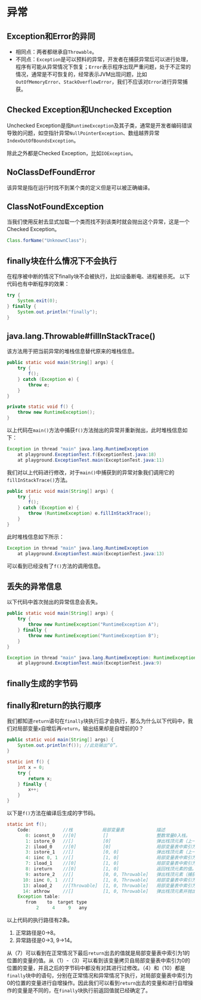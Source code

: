 # 异常

## Exception和Error的异同

- 相同点：两者都继承自`Throwable`。
- 不同点：`Exception`是可以预料的异常，开发者在捕获异常后可以进行处理，程序有可能从异常情况下恢复；`Error`表示程序出现严重问题，处于不正常的情况，通常是不可恢复的，经常表示JVM出现问题，比如`OutOfMemoryError`、`StackOverflowError`，我们不应该对`Error`进行异常捕获。

## Checked Exception和Unchecked Exception

Unchecked Exception是指`RuntimeException`及其子类，通常是开发者编码错误导致的问题，如空指针异常`NullPointerException`、数组越界异常`IndexOutOfBoundsException`。

除此之外都是Checked Exception，比如`IOException`。

## NoClassDefFoundError

该异常是指在运行时找不到某个类的定义但是可以被正确编译。

## ClassNotFoundException

当我们使用反射去显式加载一个类而找不到该类时就会抛出这个异常，这是一个Checked Exception。

```java
Class.forName("UnknownClass");
```

## finally块在什么情况下不会执行

在程序被中断的情况下finally块不会被执行，比如设备断电、进程被杀死。
以下代码也有中断程序的效果：

```java
try {
    System.exit(0);
} finally {
    System.out.println("finally");
}
```

## java.lang.Throwable#fillInStackTrace()

该方法用于把当前异常的堆栈信息替代原来的堆栈信息。

```java
public static void main(String[] args) {
    try {
        f();
    } catch (Exception e) {
        throw e;
    }
}

private static void f() {
    throw new RuntimeException();
}
```

以上代码在`main()`方法中捕获`f()`方法抛出的异常并重新抛出，此时堆栈信息如下：

```java
Exception in thread "main" java.lang.RuntimeException
	at playground.ExceptionTest.f(ExceptionTest.java:18)
	at playground.ExceptionTest.main(ExceptionTest.java:11)
```

我们对以上代码进行修改，对于`main()`中捕获到的异常对象我们调用它的`fillInStackTrace()`方法。

```java
public static void main(String[] args) {
    try {
        f();
    } catch (Exception e) {
        throw (RuntimeException) e.fillInStackTrace();
    }
}
```

此时堆栈信息如下所示：

```java
Exception in thread "main" java.lang.RuntimeException
	at playground.ExceptionTest.main(ExceptionTest.java:13)
```

可以看到已经没有了`f()`方法的调用信息。

## 丢失的异常信息

以下代码中首次抛出的异常信息会丢失。

```java
public static void main(String[] args) {
    try {
        throw new RuntimeException("RuntimeException A");
    } finally {
        throw new RuntimeException("RuntimeException B");
    }
}
```

```java
Exception in thread "main" java.lang.RuntimeException: RuntimeException B
	at playground.ExceptionTest.main(ExceptionTest.java:9)
```

## finally生成的字节码



## finally和return的执行顺序

我们都知道`return`语句在`finally`块执行后才会执行，那么为什么以下代码中，我们对局部变量`x`自增后再`return`，输出结果却是自增前的0？

```java
public static void main(String[] args) {
    System.out.println(f()); //此处输出“0”。
}

static int f() {
    int x = 0;
    try {
        return x;
    } finally {
        x++;
    }
}
```

以下是`f()`方法在编译后生成的字节码。

```java
static int f();
    Code:            //栈           局部变量表            描述
       0: iconst_0   //[0]          []                  整数常量0入栈。
       1: istore_0   //[]           [0]                 弹出栈顶元素（上一步中入栈的0），并放入局部变量表中索引为0的位置。
       2: iload_0    //[0]          [0]                 局部变量表中索引为0的位置的变量入栈。
       3: istore_1   //[]           [0, 0]              弹出栈顶元素（上一步中的变量），并放入局部变量表中索引为1的位置。
       4: iinc 0, 1  //[]           [1, 0]              局部变量表中索引为0的位置的变量自增1。
       7: iload_1    //[0]          [1, 0]              局部变量表中索引为0的位置的变量入栈。
       8: ireturn    //[0]          [1, 0]              返回栈顶元素的值。
       9: astore_2   //[]           [0, 0, Throwable]   弹出栈顶元素（捕获的异常对象），并放入局部变量表中索引为2的位置。
      10: iinc 0, 1  //[]           [1, 0, Throwable]   局部变量表中索引为0的位置的变量自增1。
      13: aload_2    //[Throwable]  [1, 0, Throwable]   局部变量表中索引为2的位置的变量入栈。
      14: athrow     //[]           [1, 0, Throwable]   弹出栈顶元素并抛出元素表示的异常。
    Exception table:
       from    to  target type
           2     4     9   any
```

以上代码的执行路径有2条。

1. 正常路径是0->8。
2. 异常路径是0->3, 9->14。

从（7）可以看到在正常情况下最后`return`出去的值就是局部变量表中索引为1的位置的变量的值。从（1）-（3）可以看到该变量拷贝自局部变量表中索引为0的位置的变量，并且之后的字节码中都没有对其进行过修改。（4）和（10）都是`finally`块中的语句，分别在正常情况和异常情况下执行，对局部变量表中索引为0的位置的变量进行自增操作。因此我们可以看到`return`出去的变量和进行自增操作的变量是不同的，在`finally`块执行前返回值就已经确定了。
